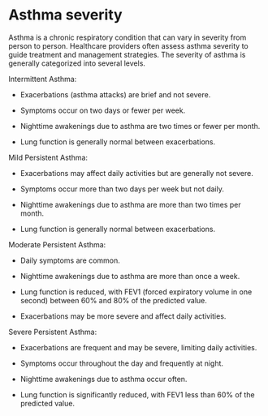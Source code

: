 # Asthma severity

Asthma is a chronic respiratory condition that can vary in severity from person to person. Healthcare providers often assess asthma severity to guide treatment and management strategies. The severity of asthma is generally categorized into several levels.

Intermittent Asthma:

* Exacerbations (asthma attacks) are brief and not severe.

* Symptoms occur on two days or fewer per week.

* Nighttime awakenings due to asthma are two times or fewer per month.

* Lung function is generally normal between exacerbations.

Mild Persistent Asthma:

* Exacerbations may affect daily activities but are generally not severe.

* Symptoms occur more than two days per week but not daily.

* Nighttime awakenings due to asthma are more than two times per month.

* Lung function is generally normal between exacerbations.

Moderate Persistent Asthma:

* Daily symptoms are common.

* Nighttime awakenings due to asthma are more than once a week.

* Lung function is reduced, with FEV1 (forced expiratory volume in one second) between 60% and 80% of the predicted value.

* Exacerbations may be more severe and affect daily activities.

Severe Persistent Asthma:

* Exacerbations are frequent and may be severe, limiting daily activities.

* Symptoms occur throughout the day and frequently at night.

* Nighttime awakenings due to asthma occur often.

* Lung function is significantly reduced, with FEV1 less than 60% of the predicted value.

